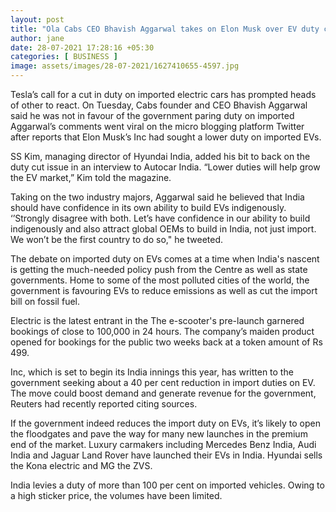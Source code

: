 ```yaml
---
layout: post
title: "Ola Cabs CEO Bhavish Aggarwal takes on Elon Musk over EV duty cut"
author: jane 
date: 28-07-2021 17:28:16 +05:30 
categories: [ BUSINESS ] 
image: assets/images/28-07-2021/1627410655-4597.jpg
---
```

Tesla’s call for a cut in duty on imported electric cars has prompted heads of other to react. On Tuesday, Cabs founder and CEO Bhavish Aggarwal said he was not in favour of the government paring duty on imported Aggarwal’s comments went viral on the micro blogging platform Twitter after reports that Elon Musk’s Inc had sought a lower duty on imported EVs.

SS Kim, managing director of Hyundai India, added his bit to back on the duty cut issue in an interview to Autocar India. “Lower duties will help grow the EV market,” Kim told the magazine.

Taking on the two industry majors, Aggarwal said he believed that India should have confidence in its own ability to build EVs indigenously. ‘’Strongly disagree with both. Let’s have confidence in our ability to build indigenously and also attract global OEMs to build in India, not just import. We won’t be the first country to do so," he tweeted.

The debate on imported duty on EVs comes at a time when India's nascent is getting the much-needed policy push from the Centre as well as state governments. Home to some of the most polluted cities of the world, the government is favouring EVs to reduce emissions as well as cut the import bill on fossil fuel.

Electric is the latest entrant in the The e-scooter's pre-launch garnered bookings of close to 100,000 in 24 hours. The company’s maiden product opened for bookings for the public two weeks back at a token amount of Rs 499.

Inc, which is set to begin its India innings this year, has written to the government seeking about a 40 per cent reduction in import duties on EV. The move could boost demand and generate revenue for the government, Reuters had recently reported citing sources.

If the government indeed reduces the import duty on EVs, it’s likely to open the floodgates and pave the way for many new launches in the premium end of the market. Luxury carmakers including Mercedes Benz India, Audi India and Jaguar Land Rover have launched their EVs in India. Hyundai sells the Kona electric and MG the ZVS.

India levies a duty of more than 100 per cent on imported vehicles. Owing to a high sticker price, the volumes have been limited.